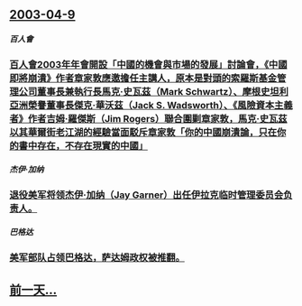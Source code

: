 ## [2003-04-9](/zh/news/2003/04/9/index.md)

##### 百人會
### [百人會2003年年會開設「中國的機會與市場的發展」討論會，《中國即將崩潰》作者章家敦應邀擔任主講人，原本是對頭的索羅斯基金管理公司董事長兼執行長馬克·史瓦茲（Mark Schwartz）、摩根史坦利亞洲榮譽董事長傑克·華沃茲（Jack S. Wadsworth）、《風險資本主義者》作者吉姆·羅傑斯（Jim Rogers）聯合圍剿章家敦，馬克·史瓦茲以其華爾街老江湖的經驗當面駁斥章家敦「你的中國崩潰論，只在你的書中存在，不存在現實的中國」](/zh/news/2003/04/9/百人會2003年年會開設-中國的機會與市場的發展-討論會-中國即將崩潰-作者章家敦應邀擔任主講人-原本是對頭的索羅斯基.md)
##### 杰伊·加纳
### [退役美军将领杰伊·加纳（Jay Garner）出任伊拉克临时管理委员会负责人。](/zh/news/2003/04/9/退役美军将领杰伊-加纳-Jay-Garner-出任伊拉克临时管理委员会负责人.md)
##### 巴格达
### [美军部队占领巴格达，萨达姆政权被推翻。](/zh/news/2003/04/9/美军部队占领巴格达-萨达姆政权被推翻.md)
## [前一天...](/zh/news/2003/04/7/index.md)

